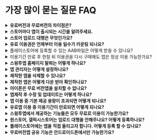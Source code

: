 # 가장 많이 묻는 질문 FAQ

<details>

<summary><strong>유료버전과 무료버전의 차이점은?</strong></summary>

**1)첫 번째는 **<mark style="color:red;">**\*중요\***</mark>** 스토어 배포(앱스토어, 플레이스토어 앱 출시)입니다.**

\-무료는 개인적인 용도로만 이용가능하며 스토어 출시가 불가한 버전입니다.(안드로이드폰 설치 파일로만 사용 가능)

\-유료버전은 플레이스토어, 앱스토어 등의 스토어 배포가 가능하기 때문에 스토어에 제작한 앱을 출시할 수 있습니다.

**2)두 번째는 용량의 차이가 있습니다.**

무료 버전은 기본 100MB 제공, 유료버전은 2GB에서 상품유형에 따라 50GB까지 제공됩니다.

**3)세번째는 게시판 제작 개수 및 그룹 채팅방 개설 수에 차이가 있습니다.**

무료 버전은 게시판 제작 수 30개, 그룹 채팅방은 1개 제작이 가능합니다.

유료버전은 게시판 제작 100개에서 \~ 무제한(상품유형에 따라), 그룹 채팅방은 5개\~무제한(상품유형에 따라)까지 제작 가능합니다,

**4)마지막으로 앱제작 갯수가 다릅니다.​**

유료이용자는 한 계정당 앱을 10개까지 만들 수 있으며, 무료이용자는 한 계정당 앱을 3개까지 만들 수 있습니다.

하지만 무료버전도 대부분의 기능은 사용할 수 있으니, 무료로 충분히 사용해보시고 필요할 경우 유료로 전환하세요^^

상세 내용은 스윙투앱 서비스 정책을 확인해주세요.

**☞** [**\[스윙투앱 서비스 이용방법\]**](https://wp.swing2app.co.kr/swinguse/)

</details>

<details>

<summary><strong>스토어마다 앱이 출시되는 시간을 알려주세요.</strong></summary>

**\[앱스토어]**

앱스토어 심사 기간 7일 소요

심사에서 문제가 없을 경우는 7일 내로 출시가 되지만 심사가 거절되는 경우가 많기 때문에 출시일은 더욱 늦어질 수 있습니다.

따라서 충분한 시간적 여유를 두고 신청해주시고, 앱 거절 사유 피드백을 반드시 확인해주시기 바랍니다.

**\[플레이스토어]**

플레이스토어 심사기간 7일 소요&#x20;

심사시 문제가 없을 경우 위의 심사 기간 후에 바로 출시가 되지만, 플레이스토어도 심사가 거절 될 경우 출시일을 더 늦어질 수 있습니다.

시간 여유를 두시고 신청해주세요.

</details>

<details>

<summary><strong>스토어 업로드 대행은 무엇인가요?</strong></summary>

유료버전의 앱(유료앱 이용권을 결제한 앱)은 플레이스토어, 앱스토어 등의 스토어에 출시하여 상용화 할 수 있게 됩니다.

이때 스토어에 직접 출시가 어려운 분들은 스윙으로 업로드 대행 신청을 할 수 있구요.

스윙투앱에서 대신하여 사용자분의 앱을 스토어에 올려드립니다.

**즉, 사용자분이 제작한 앱을 스토어에 대신 올려드리는 것을 업로드 대행이라고 합니다.**

따라서 **업로드 대행을 요청할 경우** [**스윙 결제 – 스윙 이용권, 티켓 구매 페이지**](http://www.swing2app.co.kr/view/shop\_list)[**에서** ](http://www.swing2app.co.kr/view/shop\_list)**\[앱스토어 업로드 티켓 20,000원], \[플레이스토어 업로드 티켓 10,000원]을 구매해서 신청해주시면 됩니다.**

구매 후 업로드 신청을 해주셔야 신청이 완료됩니다.

[**버전관리→앱제작이력 메뉴**](http://www.swing2app.co.kr/view/app\_work\_history)**로 이동한 뒤, 마켓등록란에 있는 \[플레이스토어 업로드 신청] or \[앱스토어 업로드 신청]버튼을 선택합니다.**

\*플레이스토어는 사용자 개인이 업로드가 가능하므로 직접 올릴 수 있는 경우 업로드 티켓을 구매하지 않으셔도 됩니다.

\*앱스토어는 사용자가 직접 올릴 수 없으며 반드시 업로드 대행으로만 출시가 가능합니다.

</details>

<details>

<summary><strong>유료 이용권은 언제부터 이용 일수가 카운팅 되나요?</strong></summary>

유료 이용권은 이용권을 **결제한 날부터 일수가 카운팅됩니다.**

예를 들어 3월 4일에 결제를 했다면 4일부터 이용기간이 시작되는 것이지요.

**스토에 앱을 올려야 할 경우, 앱제작이 완료 된 후에 유료이용권과 업로드 티켓을 구매해주세요.**

</details>

<details>

<summary>플레이스토어에 등록할 수 있는 AAB파일은 어떻게 받을 수 있나요?</summary>

AAB파일은 무료버전앱에서는 제공되지 않으며, 유료앱 이용권을 구매한 유료버전앱에서만 제공됩니다.

(무료버전앱 사용자는 APK파일로만 제공)

스윙투앱에서 제공하는 유료앱 이용권 구매 후 앱 업데이트를 한번 더 해주세요. \*앱제작에서 \[앱 업데이트 버튼] 선택

제작이 완료되면, 앱운영→ 버전관리→ 앱제작이력 페이지에 AAB파일 받기 버튼이 생성됩니다.

</details>

<details>

<summary>이용기간 만료 후 한참 뒤 이용권을 다시 구매해도 앱은 정상 이용 가능한가요?</summary>

네 이용기간이 만료되어도 앱이 삭제되는 것은 아니기 때문에 나중에 구매하셔도 됩니다.

앱은 무료버전으로 전환됩니다.

<mark style="color:red;">\*무료버전 전환시 앱스토어, 플레이스토어에서 앱을 다운 받은 사용자는 앱 이용이 불가함</mark>

나중에 다시 이용권을 구매하시면 앱은 자동 복구되어 정상적으로 이용할 수 있구요.

스토어에서 앱을 다운받았던 사용자들의 앱도 정상 복구됩니다.

다만 앱스토어, 플레이스토어 등의 앱 출시 후에 잘 이용이 되고 있는지 불시 필터링 검사를 합니다.

이때 <mark style="color:red;">앱 이용이 중단되어 있으면 정상적인 앱이 아니라고 판단하여 스토어에서 삭제해버리니, 이용기간이 종료되면 되도록 빨리 이용권을 재구매하여 이용을 연장해주시는 것이 좋습니다.</mark>

스토어에서 앱이 삭제되면 경우에 따라 앱을 다시 복원하는 것이 어려울 수 있으며, 기존 사용자들도 모두 잃게 됩니다.



</details>

<details>

<summary><strong>스윙투앱 홈페이지 탈퇴는 어떻게 하나요?</strong></summary>

회원탈퇴는 스윙 홈페이지 앱운영 페이지의 오른쪽 상단 프로필 선택 → 내정보 수정 →회원탈퇴 선택해주시면 됩니다.&#x20;

<img src="../.gitbook/assets/회원탈퇴.png" alt="" data-size="original">

탈퇴하신 아이디는 복구가 불가능하며, 추후 같은 아이디로 재가입 할 수 없습니다.

회원탈퇴시 제작한 앱, 컨텐츠가 모두 삭제되오니 신중하게 선택하시기 바랍니다.

</details>

<details>

<summary><strong>앱 관리자는 어떻게 설정하나요?</strong></summary>

앱을 제작한 제작자라도 **관리자로 등급을 변경해주셔야만 관리자 권한으로 앱을 이용**할 수 있습니다.

**\[앱 관리자 설정방법]**

1.앱에서 회원가입 먼저 해주세요.

2.스윙 홈페이지에서 → 앱운영페이지 →푸시&회원 → 회원조회 페이지 이동 합니다.

3.회원조회 페이지에서 관리자로 변경할 해당 회원을 선택 후 → 현재 그룹 정보의 ‘사용자’에서 → ‘관리자’로 선택한 뒤 \[그룹변경하기] 버튼을 선택합니다.

\+변경하기를 완료하면 관리자 등급 변경 완료됩니다. \~!!

☞ [**\[앱 관리자 설정방법 확인하기\]**](../manual/appmanage/pushmember/appmaster.md)

</details>

<details>

<summary><strong>제작한 앱을 삭제할 수 있나요?</strong></summary>

네, 제작한 앱을 직접 삭제 할 수 있습니다.&#x20;

앱제거는 [**앱운영 페이지 → 내메뉴 → \[보유앱관리\]**](http://www.swing2app.co.kr/view/app\_stat) 페이지로 가시면 **\[앱제거]** 버튼이 있어요.

해당 버튼을 선택해서 앱을 삭제할 수 있어요.

<mark style="color:red;">**\[주의사항]**</mark>

\* 제작한 앱이 2개 이상일 때 삭제할 수 있어요.

\*삭제된 앱은 다시 복원되지 않으니 신중히 생각해서 진행해주세요.

\*유료이용자분들은 유료기간이 끝나기 전까지 앱이 제거되지 않도록 해놓았으니 유념해주세요.

</details>

<details>

<summary><strong>제작한 앱은 어떻게 다운 받아 확인하나요?</strong></summary>

\*제작한 앱을 핸드폰에 다운 받아 확인할 수 있는 방법은 2가지 입니다.

\*안드로이드폰은 핸드폰에서 앱을 설치하여 확인 가능하며, 아이폰에서는 미리보기로 이용 가능합니다.

**1) 앱미리보기 확인**

![](../.gitbook/assets/앱미리보기-1.png)

앱스토어, 플레이스토어에서 \[스윙투앱] 공식앱을 다운 받아주세요.

앱 실행 후 → 카테고리 상단 \[앱 미리보기] 메뉴 선택 → 관리자 로그인 창에서 스윙투앱에 가입하신 계정으로 로그인해주세요.

앱 미리보기에서 스윙투앱에서 제작한 앱 목록을 확인할 수 있습니다.

**-아이폰: 미리보기 버튼을 눌러서 확인 가능**

**-안드로이드 : 미리보기 or 앱 다운로드 확인 가능**

\*아이폰은 미리보기만 되고 다운은 되지 않으니 유의해주세요.&#x20;

(푸시, 웹뷰로 제작한 앱은 아이폰에서는 확인 할 수 없습니다)



**2) 안드로이드폰 APK파일 설치 \*안드로이드폰에서만 가능**

앱제작요청을 하시면 사용자로 메일로 APK파일이 발송됩니다.

핸드폰으로 APK 파일을 다운받아서 앱을 설치할 수 있구요.

스윙 [앱운영 페이지 → 버전관리 →앱제작이](https://www.swing2app.co.kr/view/app\_work\_history)력 에서도 APK파일을 다운받을 수 있습니다.

</details>

<details>

<summary><strong>아이폰은 무료 버전앱을 설치할 수 없나요?</strong></summary>

네 아이폰은 무료버전앱 설치 및 다운이 불가합니다.

스윙투앱에서 제작한 무료버전의 앱은 안드로이드폰에서만 다운받아 설치할 수 있습니다.

**아이폰은 애플 정책상 공식 앱스토에서 다운 받은 앱만 이용할 수 있습니다.**

**유료앱 이용권을 구매한 유료버전앱이라도, 앱스토어에 출시하지 않으면 앱 이용이 불가합니다.**

**-일반 프로토타입으로 제작하셨다면, 아이폰 앱 미리보기로 앱을 확인할 수 있습니다.**

\* 미리보기 제공, 앱설치 용도가 아닙니다

**\[스윙 미리보기 이용 방법]**

1\)앱스토어에서 \[스윙투앱] 공식앱을 다운 받아주세요.

2\)앱 실행 후 → 카테고리 상단 \[앱 미리보기] 메뉴 선택 → 관리자 로그인 창에서 스윙투앱에 가입하신 계정으로 로그인해주세요.

3\)앱 미리보기에서 스윙투앱에서 제작한 앱 목록을 확인할 수 있습니다.

\*단 프로토타입- 푸시, 웹뷰로 제작된 앱은 스윙 미리보기로 확인할 수 없습니다.

\*웹사이트를 연결한 웹앱- 웹뷰, 푸시앱은 웹앱브라우저 어플을 이용해 확인해주세요.

[스윙투앱 브라우저 앱 이용방법](https://documentation.swing2app.co.kr/manual/webappconverter)

</details>

<details>

<summary><strong>앱제작 후 수정 및 업데이트는 어떻게 하나요?</strong></summary>

스윙투앱은 앱 수정 및 업데이트 제한이 없으며 자유롭게 컨텐츠를 수정하여 이용할 수 있습니다.

앱 컨텐츠를 수정(업데이트)하는 작업 페이지가 따로 있는 것이 아니기 때문에, 수정을 할 때도 동일하게 \[앱제작 페이지]로 들어가서 진행해주세요.

기존에 제작된 앱에 덮어서 업데이트를 계속 하실 수 있구요.

저장한 후 \[**앱 업데이트**] 버튼을 누르면 새 버전으로 다시 업데이트되어 재제작이 됩니다.

</details>

<details>

<summary><strong>앱 이용 중 기본 제공 용량이 초과되면 어떻게 되나요?</strong></summary>

**용량이 초과되면, 용량 초과일 기준 3일 이후에는 앱 이용이 정지됩니다.**

**\*용량이 초과되면 메일, 문자로 알려드립니다. (문자메시지는 번호 등록시에만 발송)**

용량초과로 인한 앱 정지는 이용기간이 만료되는 것과 동일한데요.

앱이 삭제되지는 않지만 앱을 실행 했을때 ‘유료 이용기간이 만료되었습니다.’ 라는 메시지가 뜨며 앱이 자동 정지됩니다.

기존에 마켓에서 앱을 다운받았던 사용자 역시 해당 메시지가 뜨면서 앱 이용이 제한됩니다.

**\*유료 사용자의 경우 용량이 초과되면 유료앱 이용기간이 남아 있어도 앱 이용이 정지되니 주의해주시기 바랍니다.**

따라서 용량이 초과되기 전 부족한 용량만큼을 별도 용량 추가 상품을 구입하여 적용해주시구요.

**☞** [**\[스윙 결제페이지 이동\]**](http://www.swing2app.co.kr/view/shop\_list)

앱운영 페이지 → 서비스관리 → 리소스관리 페이지에서 필요 없는 게시물을 삭제하여 용량을 확보할 수도 있습니다.

**☞** [**\[리소스관리 이용방법 보러가기\]**](https://wp.swing2app.co.kr/documentation/appmanage/service/capacity-management/)

</details>

<details>

<summary><strong>유료앱 이용 중 이용기간이 만료되면 어떻게 되나요?</strong></summary>

**유료앱 이용기간 만료 후 다시 이용권을 결제 하지 않으면, 앱 이용이 정지됩니다.**

스토어에 출시된 앱이 삭제되거나 없어지지는 않지만,  **앱을 초기에 실행했을때 ‘이용기간이 만료되었습니다.’ 라는 메시지가 뜨며 앱이 실행되지 않습니다.**

**기존에 스토에서 앱을 다운받았던 사용자 역시 해당 메시지가 뜨면서 앱 이용이 제한됩니다.**

다시 이용권을 결제하시면 해당 메시지가 뜨지 않고, 정상적으로 앱을 다시 이용할 수 있습니다.

**\[이용기간 만료 메시지창]**

<img src="../.gitbook/assets/이용기간만료.jpg" alt="" data-size="original">

다시 무료로 앱을 사용하길 원할 경우 기간 종료 후에 기존에 핸드폰에 설치된 앱을 삭제하고 앱을 새 버전으로 다시 제작해주세요.

유료이용기간이 종료된 이후부터 해당 버전은 무료버전이기 때문에 무료앱으로 사용하실 수 있습니다.

단. 무료앱으로 전환되는 것이기 때문에 스토어 배포는 불가합니다.

</details>

<details>

<summary><strong>스윙투앱에서 제공하는 기능들은 모두 무료로 이용이 가능한가요?</strong></summary>

**네 무료로 모두 이용하실 수 있습니다.**

스윙투은 앱제작 및 앱운영이 모두 무료로 제공됩니다.

따라서 사용자분들은 이용제한 없이 무료로 모든 기능들을 이용해주시면 됩니다.

</details>

<details>

<summary><strong>원스토어, 갤럭시스토어는 업로드 대행을 안해주나요? 어떻게 등록하나요?</strong></summary>

네 원스토어와 갤럭시스토어 스윙투앱에서 업로드 대행을 하지 않습니다.

사용자분이 직접 출시 진행해주셔야 합니다.

원스토어, 갤럭시스토어 앱 등록방법은 당사 매뉴얼로도 제공해드리고 있으니 보시면서 진행해주시기 바랍니다.

**☞** [**\[원스토어 앱 출시 방법 보러가기\]**](https://wp.swing2app.co.kr/knowledgebase/onestore/)

**☞**[**\[갤럭시스토어 앱 출시 방법 보러가기\]**](https://wp.swing2app.co.kr/knowledgebase/galaxystore/)

</details>

<details>

<summary><strong>플레이스토어에는 앱을 직접 올리고자 합니다. 어떻게 등록 할 수 있나요?</strong></summary>

앱제작 완료 후, 유료앱 이용권 구매 후 AAB파일을 등록하여 올릴 수 있습니다.

플레이스토어 앱 등록(출시)방법은 매뉴얼로 제공해드리고 있습니다. (플레이스토어 앱 등록에 관련된 상담은 해드리지 않습니다)

매뉴얼 보시면서 진행해주시기 바랍니다.

**☞** [**\[플레이스토어 앱 출시방법\]**](https://wp.swing2app.co.kr/knowledgebase/playstore-apprelease/)

</details>

<details>

<summary><strong>무료버전앱 공유 기능은 안드로이드폰에서만 가능한가요?</strong></summary>

네 무료버전앱에서의 공유하기(앱 공유, 게시판, 게시물 공유 등)기능은 안드로이드폰에서만 가능합니다.

안드로이드 ↔ 안드로이드 폰으로만 공유가 가능합니다.

아이폰은 무료버전앱 설치가 되지 않기 때문에 공유 기능을 이용할 수 없습니다. 앱스토어에 출시 후 이용 가능합니다.

</details>




